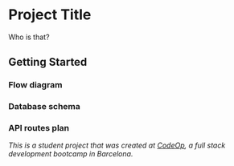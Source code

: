 # Project Title
Who is that? 

## Getting Started

### Flow diagram

### Database schema

### API routes plan













_This is a student project that was created at [CodeOp](http://codeop.tech), a full stack development bootcamp in Barcelona._
